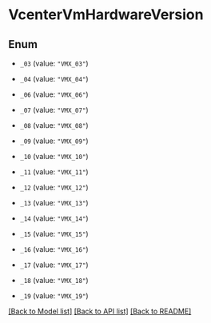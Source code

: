 # VcenterVmHardwareVersion

## Enum


* `_03` (value: `"VMX_03"`)

* `_04` (value: `"VMX_04"`)

* `_06` (value: `"VMX_06"`)

* `_07` (value: `"VMX_07"`)

* `_08` (value: `"VMX_08"`)

* `_09` (value: `"VMX_09"`)

* `_10` (value: `"VMX_10"`)

* `_11` (value: `"VMX_11"`)

* `_12` (value: `"VMX_12"`)

* `_13` (value: `"VMX_13"`)

* `_14` (value: `"VMX_14"`)

* `_15` (value: `"VMX_15"`)

* `_16` (value: `"VMX_16"`)

* `_17` (value: `"VMX_17"`)

* `_18` (value: `"VMX_18"`)

* `_19` (value: `"VMX_19"`)


[[Back to Model list]](../README.md#documentation-for-models) [[Back to API list]](../README.md#documentation-for-api-endpoints) [[Back to README]](../README.md)


